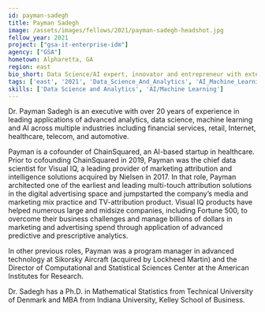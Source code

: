 ```yaml
---
id: payman-sadegh
title: Payman Sadegh
image: /assets/images/fellows/2021/payman-sadegh-headshot.jpg
fellow_year: 2021
project: ["gsa-it-enterprise-idm"]
agency: ["GSA"]
hometown: Alpharetta, GA
region: east
bio_short: Data Science/AI expert, innovator and entrepreneur with extensive cross-industry experience.
tags: ['east', '2021', 'Data_Science_And_Analytics', 'AI_Machine_Learning']
skills: ['Data Science and Analytics', 'AI/Machine Learning']
---
```

Dr. Payman Sadegh is an executive with over 20 years of experience in leading applications of advanced analytics, data science, machine learning and AI across multiple industries including financial services, retail, Internet, healthcare, telecom, and automotive.  

Payman is a cofounder of ChainSquared, an AI-based startup in healthcare. Prior to cofounding ChainSquared in 2019, Payman was the chief data scientist for Visual IQ, a leading provider of marketing attribution and intelligence solutions acquired by Nielsen in 2017. In that role, Payman architected one of the earliest and leading multi-touch attribution solutions in the digital advertising space and jumpstarted the company’s media and marketing mix practice and TV-attribution product. Visual IQ products have helped numerous large and midsize companies, including Fortune 500, to overcome their business challenges and manage billions of dollars in marketing and advertising spend through application of advanced predictive and prescriptive analytics.

In other previous roles, Payman was a program manager in advanced technology at Sikorsky Aircraft (acquired by Lockheed Martin) and the Director of Computational and Statistical Sciences Center at the American Institutes for Research.

Dr. Sadegh has a Ph.D. in Mathematical Statistics from Technical University of Denmark and MBA from Indiana University, Kelley School of Business.
